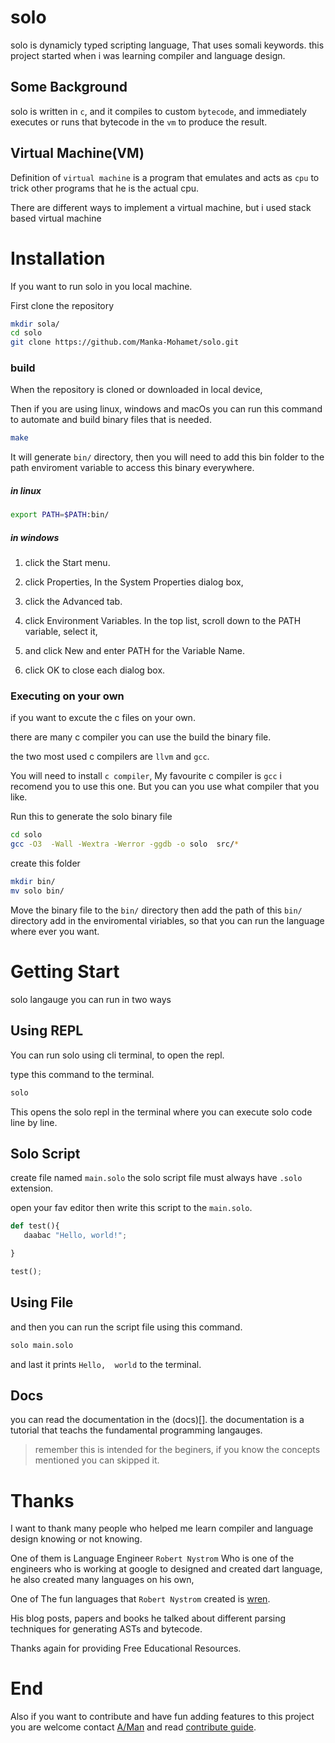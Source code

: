# solo

solo is dynamicly typed scripting language,
That uses somali keywords.
this project started when i was learning compiler and language design.


## Some Background

solo is written in `c`, and it compiles to custom `bytecode`,
and immediately executes or runs that bytecode 
in the `vm` to produce the result.



## Virtual Machine(VM)

Definition of `virtual machine` is a program that emulates 
and acts as `cpu` to trick other programs that he is the actual cpu.

There are different ways to implement a virtual machine,
but i used stack based virtual machine 



# Installation

If you want to run solo in you local machine.

First clone the repository

```sh
mkdir sola/
cd solo
git clone https://github.com/Manka-Mohamet/solo.git
```

### build

When the repository is cloned or downloaded in local device, 

Then if you are using linux, windows  and macOs  you can run this command to automate and build binary files that is needed.

```sh
make
```

It will generate `bin/`  directory,
then you will need to add this bin folder to the path enviroment variable to access this binary everywhere.

##### in linux

```sh
export PATH=$PATH:bin/
```
##### in windows

1. click the Start menu.

1. click Properties, In the System Properties dialog box, 

1. click the Advanced tab.

1. click Environment Variables.
In the top list, scroll down to the PATH variable, select it, 

1. and click New and enter PATH for the Variable Name.

1. click OK to close each dialog box.

### Executing on your own

if you want to excute the c files on your own. 

there are many c compiler you can use the build the binary file.

the two most used c compilers are `llvm` and `gcc`.

You will need to install `c compiler`,
My favourite c compiler is `gcc` i recomend you to use this one.
But you can you use what compiler that you like.

Run this to generate the solo binary file

```sh
cd solo
gcc -O3  -Wall -Wextra -Werror -ggdb -o solo  src/*
```

create this folder

```sh
mkdir bin/
mv solo bin/
```

Move the binary file to the `bin/` directory
then add the path of this `bin/` directory add in the enviromental viriables, so that you can run the language where ever you want.


# Getting Start

solo langauge you can run in two ways 


## Using REPL

You can run solo using cli terminal, 
to open the repl.

type this command to the terminal.

```sh
solo
```

This opens the solo repl in the terminal where you can execute solo code line by line.

## Solo Script

create file named `main.solo` the solo script file must always have `.solo` extension.

open your fav editor then write this script to the `main.solo`.

```py
def test(){
   daabac "Hello, world!";

}

test();

```

## Using File

and then  you can run the script file using this command.

```sh
solo main.solo
```

and last it prints `Hello,  world` to the terminal.



## Docs

you can read the documentation in the (docs)[].
the documentation is a tutorial that teachs the fundamental programming langauges.

> remember this is intended for the beginers, if you know the concepts mentioned you can skipped it.




# Thanks 

I want to thank many people who helped me learn compiler and language design knowing or not knowing.

One of them is Language Engineer ``Robert Nystrom`` Who is one of the  engineers who is working at google to designed and created dart language, he also created many languages on his own, 

One of The fun languages that  ``Robert Nystrom`` created is [wren](https://wren.io/).

His blog posts, papers and books he talked about different parsing techniques for generating ASTs and bytecode.

Thanks again for providing Free Educational Resources.



# End

Also if you want to contribute and have fun adding features to this
project you are welcome  contact [A/Man](https://wa.link/0gaepx)
and read [contribute guide](./CONTRIBUTING.md).
